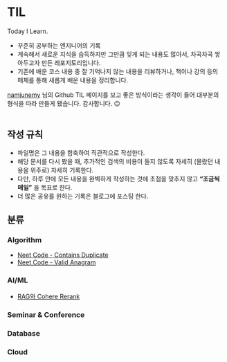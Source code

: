 # TIL
Today I Learn.
<br>

- 꾸준히 공부하는 엔지니어의 기록
- 계속해서 새로운 지식을 습득하지만 그만큼 잊게 되는 내용도 많아서, 차곡차곡 쌓아두고자 만든 레포지토리입니다.
- 기존에 배운 코스 내용 중 잘 기억나지 않는 내용을 리뷰하거나, 책이나 강의 등의 매체를 통해 새롭게 배운 내용을 정리합니다.

[namjunemy](https://github.com/namjunemy/TIL?tab=readme-ov-file) 님의 Github TIL 페이지를 보고 좋은 방식이라는 생각이 들어 대부분의 형식을 따라 만들게 됐습니다. 감사합니다. 😉
<br />
<br />

## 작성 규칙
- 파일명은 그 내용을 함축하여 직관적으로 작성한다.
- 해당 문서를 다시 봤을 때, 추가적인 검색의 비용이 들지 않도록 자세히 (몰랐던 내용을 위주로) 자세히 기록한다.
- 다만, 하루 안에 모든 내용을 완벽하게 작성하는 것에 초점을 맞추지 않고 **“조금씩 매일”** 을 목표로 한다.
- 더 많은 공유를 원하는 기록은 블로그에 포스팅 한다.

## 분류
### Algorithm
- [Neet Code - Contains Duplicate](https://github.com/kimfromwinter/TIL/blob/main/Algorithms/%5BNeetCode%20150%5DValid-Anagram.md)
- [Neet Code - Valid Anagram](https://github.com/kimfromwinter/TIL/blob/main/Algorithms/%5BNeetCode%20150%5DValid-Anagram.md)

### AI/ML
- [RAG와 Cohere Rerank](https://github.com/kimfromwinter/TIL/blob/main/AIML/RAG%EC%99%80%20Cohere%20Rerank.md) 

### Seminar & Conference

### Database

### Cloud


